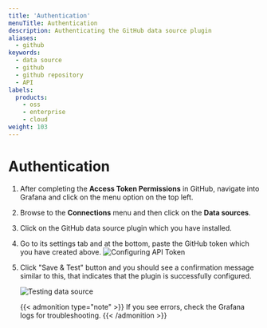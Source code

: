 ```yaml
---
title: 'Authentication'
menuTitle: Authentication
description: Authenticating the GitHub data source plugin
aliases:
  - github
keywords:
  - data source
  - github
  - github repository
  - API
labels:
  products:
    - oss
    - enterprise
    - cloud
weight: 103
---
```


# Authentication

1. After completing the **Access Token Permissions** in GitHub, navigate into Grafana and click on the menu option on the top left.

1. Browse to the **Connections** menu and then click on the **Data sources**.

1. Click on the GitHub data source plugin which you have installed.

1. Go to its settings tab and at the bottom, paste the GitHub token which you have created above.
   ![Configuring API Token](/media/docs/grafana/data-sources/github/github-plugin-confg-token.png)

1. Click "Save & Test" button and you should see a confirmation message similar to this, that indicates that the plugin is successfully configured.

   ![Testing data source](/media/docs/grafana/data-sources/github/github-plugin-config-success.png)

   {{< admonition type="note" >}}
   If you see errors, check the Grafana logs for troubleshooting.
   {{< /admonition >}}
